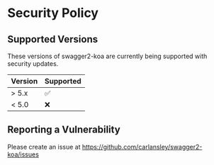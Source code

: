 # Security Policy

## Supported Versions

These versions of swagger2-koa are currently being supported with security updates.

| Version | Supported          |
| ------- | ------------------ |
| > 5.x   | :white_check_mark: |
| < 5.0   | :x:                |

## Reporting a Vulnerability

Please create an issue at https://github.com/carlansley/swagger2-koa/issues
